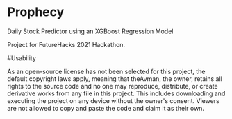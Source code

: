 # Prophecy
Daily Stock Predictor using an XGBoost Regression Model

Project for FutureHacks 2021 Hackathon. 

#Usability

As an open-source license has not been selected for this project, the default copyright laws apply, meaning that theAvman, the owner, retains all rights to the source code and no one may reproduce, distribute, or create derivative works from any file in this project. This includes downloading and executing the project on any device without the owner's consent. Viewers are not allowed to copy and paste the code and claim it as their own.
